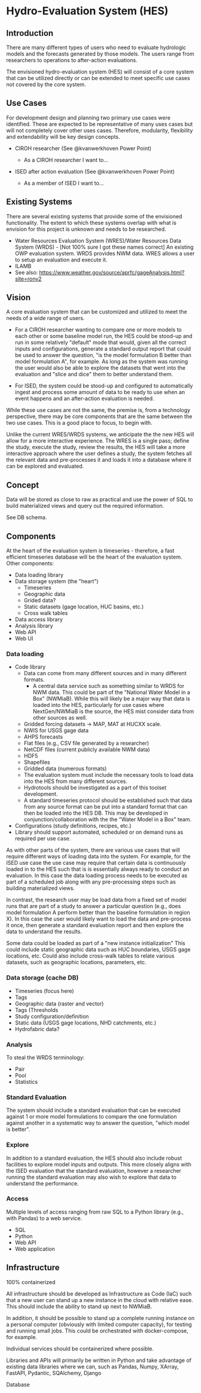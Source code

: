 # Hydro-Evaluation System (HES)

## Introduction
There are many different types of users who need to evaluate hydrologic models and the forecasts generated by those models. The users range from researchers to operations to after-action evaluations. 

The envisioned hydro-evaluation system (HES) will consist of a core system that can be utilized directly or can be extended to meet specific use cases not covered by the core system.

## Use Cases
For development design and planning two primary use cases were identified.  These are expected to be representative of many uses cases but will not completely cover other uses cases.  Therefore, modularity, flexibility and extendability will be key design concepts.

* CIROH researcher (See @kvanwerkhoven Power Point)
    * As a CIROH researcher I want to...

* ISED after action evaluation (See @kvanwerkhoven Power Point)
    * As a member of ISED I want to...

## Existing Systems
There are several existing systems that provide some of the envisioned functionality.  The extent to which these systems overlap with what is envision for this project is unknown and needs to be researched.

* Water Resources Evaluation System (WRES)/Water Resources Data System (WRDS) - [Not 100% sure I got these names correct] An existing OWP evaluation system.  WRDS provides NWM data.  WRES allows a user to setup an evaluation and execute it.
* ILAMB
* See also: https://www.weather.gov/source/aprfc/gageAnalysis.html?site=ronv2

## Vision
A core evaluation system that can be customized and utilized to meet the needs of a wide range of users.

* For a CIROH researcher wanting to compare one or more models to each other or some baseline model run, the HES could be stood-up and run in some relatively "default" mode that would, given all the correct inputs and configurations, generate a standard output report that could be used to answer the question, "is the model formulation B better than model formulation A", for example.  As long as the system was running the user would also be able to explore the datasets that went into the evaluation and "slice and dice" them to better understand them.

* For ISED, the system could be stood-up and configured to automatically ingest and process some amount of data to be ready to use when an event happens and an after-action evaluation is needed.

While these use cases are not the same, the premise is, from a technology perspective, there may be core components that are the same between the two use cases.  This is a good place to focus, to begin with.

Unlike the current WRES/WRDS systems, we anticipate the the new HES will allow for a more interactive experience.  The WRES is a single pass; define the study, execute the study, review the results, the HES will take a more interactive approach where the user defines a study, the system fetches all the relevant data and pre-processes it and loads it into a database where it can be explored and evaluated.

## Concept
Data will be stored as close to raw as practical and use the power of SQL to build materialized views and query out the required information.

See DB schema.
## Components
At the heart of the evaluation system is timeseries - therefore, a fast efficient timeseries database will be the heart of the evaluation system.  
Other components:

* Data loading library
* Data storage system (the "heart")
    * Timeseries
    * Geographic data
    * Grided data?
    * Static datasets (gage location, HUC basins, etc.)
    * Cross walk tables
* Data access library
* Analysis library
* Web API
* Web UI

### Data loading
* Code library
    * Data can come from many different sources and in many different formats.
        * A central data service such as something similar to WRDS for NWM data.  This could be part of the "National Water Model in a Box" (NWMiaB).  While this will likely be a major way that data is loaded into the HES, particularly for use cases where NextGen/NWMiaB is the source, the HES mist consider data from other sources as well.
    * Gridded forcing datasets -> MAP, MAT at HUCXX scale.
    * NWIS for USGS gage data
    * AHPS forecasts
    * Flat files (e.g., CSV file generated by a researcher)
    * NetCDF files (current publicly available NWM data)
    * HDF5
    * Shapefiles
    * Gridded data (numerous formats)
    * The evaluation system must include the necessary tools to load data into the HES from many different sources.
    * Hydrotools should be investigated as a part of this toolset development.
    * A standard timeseries protocol should be established such that data from any source format can be put into a standard format that can then be loaded into the HES DB.  This may be developed in conjunction/collaboration with the the "Water Model in a Box" team.
* Configurations (study definitions, recipes, etc.)
* Library should support automated, scheduled or on demand runs as required per use case.

As with other parts of the system, there are various use cases that will require different ways of loading data into the system.  For example, for the ISED use case the use case may require that certain data is continuously loaded in to the HES such that is is essentially always ready to conduct an evaluation.  In this case the data loading process needs to be executed as part of a scheduled job along with any pre-processing steps such as building materialized views.

In contrast, the research user may be load data from a fixed set of model runs that are part of a study to answer a particular question (e.g., does model formulation A perform better than the baseline formulation in region X).  In this case the user would likely want to load the data and pre-process it once, then generate a standard evaluation report and then explore the data to understand the results.

Some data could be loaded as part of a "new instance initialization"  This could include static geographic data such as HUC boundaries, USGS gage locations, etc.  Could also include cross-walk tables to relate various datasets, such as geographic locations, parameters, etc.

### Data storage (cache DB)
* Timeseries (focus here)
* Tags
* Geographic data (raster and vector)
* Tags (Thresholds
* Study configuration/definition
* Static data (USGS gage locations, NHD catchments, etc.)
* Hydrofabric data?

### Analysis
To steal the WRDS terminology:
* Pair
* Pool
* Statistics

### Standard Evaluation
The system should include a standard evaluation that can be executed against 1 or more model formulations to compare the one formulation against another in a systematic way to answer the question, "which model is better".

### Explore
In addition to a standard evaluation, the HES should also include robust facilities to explore model inputs and outputs.  This more closely aligns with the ISED evaluation that the standard evaluation, however a researcher running the standard evaluation may also wish to explore that data to understand the performance.

### Access
Multiple levels of access ranging from raw SQL to a Python library (e.g., with Pandas) to a web service.
* SQL
* Python
* Web API
* Web application

## Infrastructure
100% containerized

All infrastructure should be developed as Infrastructure as Code (IaC) such that a new user can stand up a new instance in the cloud with relative ease.  This should include the ability to stand up next to NWMiaB.

In addition, it should be possible to stand up a complete running instance on a personal computer (obviously with limited computer capacity), for testing and running small jobs.  This could be orchestrated with docker-compose, for example.

Individual services should be containerized where possible.

Libraries and APIs will primarily be written in Python and take advantage of existing data libraries where we can, such as Pandas, Numpy, XArray, FastAPI, Pydantic, SQAlchemy, Django 

Database
